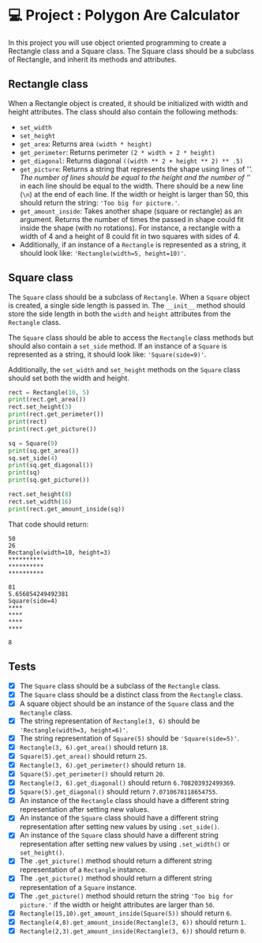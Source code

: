 # 💻 Project : Polygon Are Calculator

In this project you will use object oriented programming to create a Rectangle class and a Square class. The Square class should be a subclass of Rectangle, and inherit its methods and attributes.

## Rectangle class

When a Rectangle object is created, it should be initialized with width and height attributes. The class should also contain the following methods:

- `set_width`
- `set_height`
- `get_area`: Returns area `(width * height)`
- `get_perimeter`: Returns perimeter `(2 * width + 2 * height)`
- `get_diagonal`: Returns diagonal `((width ** 2 + height ** 2) ** .5)`
- `get_picture`: Returns a string that represents the shape using lines of '*'. The number of lines should be equal to the height and the number of '*' in each line should be equal to the width. There should be a new line (`\n`) at the end of each line. If the width or height is larger than 50, this should return the string: `'Too big for picture.'`.
- `get_amount_inside`: Takes another shape (square or rectangle) as an argument. Returns the number of times the passed in shape could fit inside the shape (with no rotations). For instance, a rectangle with a width of 4 and a height of 8 could fit in two squares with sides of 4.
- Additionally, if an instance of a `Rectangle` is represented as a string, it should look like: `'Rectangle(width=5, height=10)'`.

## Square class

The `Square` class should be a subclass of `Rectangle`. When a `Square` object is created, a single side length is passed in. The `__init__` method should store the side length in both the `width` and `height` attributes from the `Rectangle` class.

The `Square` class should be able to access the `Rectangle` class methods but should also contain a `set_side` method. If an instance of a `Square` is represented as a string, it should look like: `'Square(side=9)'`.

Additionally, the `set_width` and `set_height` methods on the `Square` class should set both the width and height.
```py
rect = Rectangle(10, 5)
print(rect.get_area())
rect.set_height(3)
print(rect.get_perimeter())
print(rect)
print(rect.get_picture())

sq = Square(9)
print(sq.get_area())
sq.set_side(4)
print(sq.get_diagonal())
print(sq)
print(sq.get_picture())

rect.set_height(8)
rect.set_width(16)
print(rect.get_amount_inside(sq))
```

That code should return:
```
50
26
Rectangle(width=10, height=3)
**********
**********
**********

81
5.656854249492381
Square(side=4)
****
****
****
****

8
```

## Tests
- [x] The `Square` class should be a subclass of the `Rectangle` class.
- [x] The `Square` class should be a distinct class from the `Rectangle` class.
- [x] A square object should be an instance of the `Square` class and the `Rectangle` class.
- [x] The string representation of `Rectangle(3, 6)` should be `'Rectangle(width=3, height=6)'`.
- [x] The string representation of `Square(5)` should be `'Square(side=5)'`.
- [x] `Rectangle(3, 6).get_area()` should return `18`.
- [x] `Square(5).get_area()` should return `25`.
- [x] `Rectangle(3, 6).get_perimeter()` should return `18`.
- [x] `Square(5).get_perimeter()` should return `20`.
- [x] `Rectangle(3, 6).get_diagonal()` should return `6.708203932499369`.
- [x] `Square(5).get_diagonal()` should return `7.0710678118654755`.
- [x] An instance of the `Rectangle` class should have a different string representation after setting new values.
- [x] An instance of the `Square` class should have a different string representation after setting new values by using `.set_side()`.
- [x] An instance of the `Square` class should have a different string representation after setting new values by using `.set_width()` or `set_height()`.
- [x] The `.get_picture()` method should return a different string representation of a `Rectangle` instance.
- [x] The `.get_picture()` method should return a different string representation of a `Square` instance.
- [x] The `.get_picture()` method should return the string `'Too big for picture.'` if the width or height attributes are larger than `50`.
- [x] `Rectangle(15,10).get_amount_inside(Square(5))` should return `6`.
- [x] `Rectangle(4,8).get_amount_inside(Rectangle(3, 6))` should return `1`.
- [x] `Rectangle(2,3).get_amount_inside(Rectangle(3, 6))` should return `0`.
